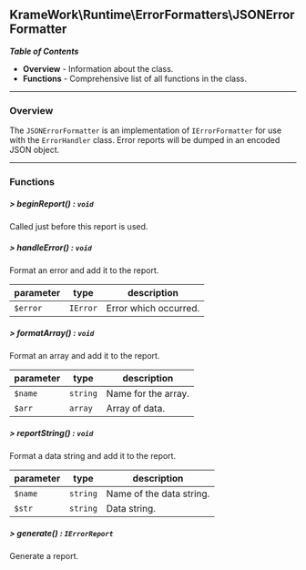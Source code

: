 ## KrameWork\Runtime\ErrorFormatters\JSONErrorFormatter

***Table of Contents***
* **Overview** - Information about the class.
* **Functions** - Comprehensive list of all functions in the class.

___
### Overview
The `JSONErrorFormatter` is an implementation of `IErrorFormatter` for use with the `ErrorHandler` class. Error reports will be dumped in an encoded JSON object.
___
### Functions
##### > beginReport() : `void`
Called just before this report is used.

##### > handleError() : `void`
Format an error and add it to the report.

parameter | type | description
--- | --- | ---
`$error` | `IError` | Error which occurred.

##### > formatArray() : `void`
Format an array and add it to the report.

parameter | type | description
--- | --- | ---
`$name` | `string` | Name for the array.
`$arr` | `array` | Array of data.

##### > reportString() : `void`
Format a data string and add it to the report.

parameter | type | description
--- | --- | ---
`$name` | `string` | Name of the data string.
`$str` | `string` | Data string.

##### > generate() : `IErrorReport`
Generate a report.

